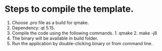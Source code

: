 # Steps to compile the template.

1. Choose .pro file as a build for qmake.
2. Dependency: qt 5.15.
3. Compile the code using the following commands.
       1. qmake
       2. make -j8
5. The binary will be available in build folder.
4. Run the application by double-clicking binary or from command line.
